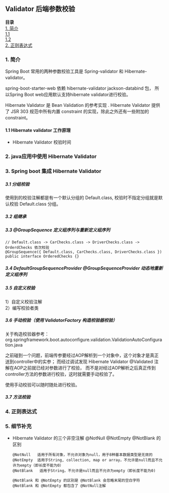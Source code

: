 ## Validator 后端参数校验

**目录**  
[1. 简介](#1)  
[1.1 ](#1.1)  
[1.2 ](#1.2)  
[2. 正则表达式](#2)

### 1. 简介
Spring Boot 常用的两种参数校验工具是 Spring-validator 和 Hibernate-validator。  
 
spring-boot-starter-web 依赖 hibernate-validator jackson-databind 包，
所以Spring Boot web应用默认支持hibernate validator进行校验。  

Hibernate Validator 是 Bean Validation 的参考实现 . Hibernate Validator 提供了 JSR 303 规范中所有内置 constraint 的实现，除此之外还有一些附加的 constraint。

#### 1.1 Hibernate validator 工作原理
+ Hibernate Validator 校验时间

### 2. java应用中使用 Hibernate Validator

### 3. Spring boot 集成 Hibernate Validator

##### 3.1 分组校验
使用到的校验注解都是有一个默认分组的 Default.class, 校验时不指定分组就是默认校验 Default.class 分组。

##### 3.2 组继承

##### 3.3 @GroupSequence 定义组序列与重新定义组序列
```$xslt
// Default.class -> CarChecks.class -> DriverChecks.class -> OrderdChecks 依次校验
@GroupSequence({ Default.class, CarChecks.class, DriverChecks.class })
public interface OrderedChecks {}
```

##### 3.4 DefaultGroupSequenceProvider @GroupSequenceProvider 动态地重新定义组序列 

##### 3.5 自定义校验
1）自定义校验注解  
2）编写校验者类  

##### 3.6 手动校验（使用 ValidatorFactory 构造校验器校验）
关于构造校验器参考：
org.springframework.boot.autoconfigure.validation.ValidationAutoConfiguration.java

之前碰到一个问题，前端传参要经过AOP解析到一个对象中，这个对象才是真正送到controller中的实参；
而经过调试发现 Hibernate Validator @Validated 注解在AOP之前就已经对参数进行了校验，
而不是对经过AOP解析之后真正传到controller方法的参数进行校验，这时就需要手动校验了。

使用手动校验可以随时随处进行校验。

##### 3.7 方法校验 

### 4. 正则表达式

### 5. 细节补充

+ Hibernate Validator 的三个非空注解 @NotNull @NotEmpty @NotBlank 的区别  
    ```$xslt
    @NotNull   适用于所有对象，不允许对象为null，用于8种基本数据类型是无效的
    @NotEmpty  适用于String, collection, map or array，不允许是null而且不允许为empty（即长度不能为0）
    @NotBlank   适用于String，不允许是null而且不允许为empty（即长度不能为0)
    
    @NotBlank 和 @NotEmpty 的区别是 @NotBlank 会忽略末尾的空白字符
    @NotBlank 和 @NotEmpty 都包含了 @NotNull注解
    ```
    
